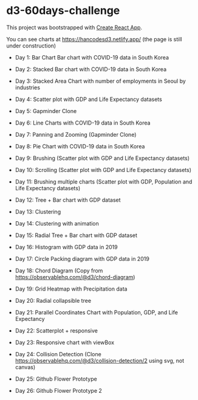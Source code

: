 # d3-60days-challenge

This project was bootstrapped with [Create React App](https://github.com/facebook/create-react-app).

You can see charts at https://hancodesd3.netlify.app/ (the page is still under construction)

- Day 1: Bar Chart Bar chart with COVID-19 data in South Korea

- Day 2: Stacked Bar chart with COVID-19 data in South Korea

- Day 3: Stacked Area Chart with number of employments in Seoul by industries

- Day 4: Scatter plot with GDP and Life Expectancy datasets

- Day 5: Gapminder Clone

- Day 6: Line Charts with COVID-19 data in South Korea

- Day 7: Panning and Zooming (Gapminder Clone)

- Day 8: Pie Chart with COVID-19 data in South Korea

- Day 9: Brushing (Scatter plot with GDP and Life Expectancy datasets)

- Day 10: Scrolling (Scatter plot with GDP and Life Expectancy datasets)

- Day 11: Brushing multiple charts (Scatter plot with GDP, Population and Life Expectancy datasets)

- Day 12: Tree + Bar chart with GDP dataset

- Day 13: Clustering

- Day 14: Clustering with animation

- Day 15: Radial Tree + Bar chart with GDP dataset

- Day 16: Histogram with GDP data in 2019

- Day 17: Circle Packing diagram with GDP data in 2019

- Day 18: Chord Diagram (Copy from https://observablehq.com/@d3/chord-diagram)

- Day 19: Grid Heatmap with Precipitation data

- Day 20: Radial collapsible tree

- Day 21: Parallel Coordinates Chart with Population, GDP, and Life Expectancy

- Day 22: Scatterplot + responsive

- Day 23: Responsive chart with viewBox

- Day 24: Collision Detection (Clone https://observablehq.com/@d3/collision-detection/2 using svg, not canvas)

- Day 25: Github Flower Prototype

- Day 26: Github Flower Prototype 2
